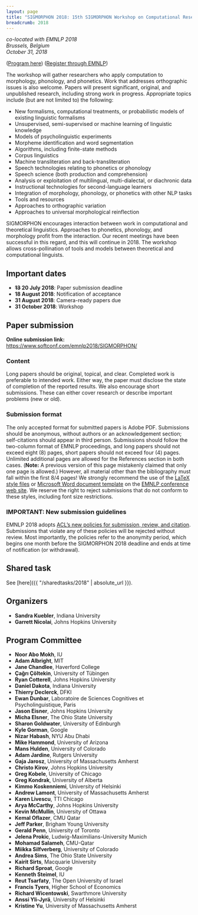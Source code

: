 ```yaml
---
layout: page
title: "SIGMORPHON 2018: 15th SIGMORPHON Workshop on Computational Research in Phonetics, Phonology, and Morphology"
breadcrumb: 2018
---
```


<p><i>
co-located with EMNLP 2018<br>
Brussels, Belgium<br>
October 31, 2018
</i></p>

([Program here](program))
([Register through EMNLP](https://aclweb.org/conference/emnlp-2018-conference-registration/))

The workshop will gather researchers who apply computation to morphology, phonology, and phonetics. Work that addresses orthographic issues is also welcome. Papers will present significant, original, and unpublished research, including strong work in progress. Appropriate topics include (but are not limited to) the following:

 - New formalisms, computational treatments, or probabilistic models of existing linguistic formalisms 
- Unsupervised, semi-supervised or machine learning of linguistic knowledge 
- Models of psycholinguistic experiments 
- Morpheme identification and word segmentation 
- Algorithms, including finite-state methods 
- Corpus linguistics 
- Machine transliteration and back-transliteration 
- Speech technologies relating to phonetics or phonology 
- Speech science (both production and comprehension) 
- Analysis or exploitation of multilingual, multi-dialectal, or diachronic data 
- Instructional technologies for second-language learners 
- Integration of morphology, phonology, or phonetics with other NLP tasks 
- Tools and resources 
- Approaches to orthographic variation
- Approaches to universal morphological reinflection

SIGMORPHON encourages interaction between work in computational and theoretical linguistics. Approaches to phonetics, phonology, and morphology profit from the interaction. Our recent meetings have been successful in this regard, and this will continue in 2018. The workshop allows cross-pollination of tools and models between theoretical and computational linguists.

## Important dates

- **<del>13</del> 20 July 2018**: Paper submission deadline
- **18 August 2018**: Notification of acceptance
- **31 August 2018**: Camera-ready papers due
- **31 October 2018**: Workshop

## Paper submission

**Online submission link:** <https://www.softconf.com/emnlp2018/SIGMORPHON/>

### Content

Long papers should be original, topical, and clear. Completed work is preferable to intended work. Either way, the paper must disclose the state of completion of the reported results. We also encourage short submissions. These can either cover research or describe important problems (new or old).

### Submission format

The only accepted format for submitted
papers is Adobe PDF. Submissions should be anonymous, without authors
or an acknowledgement section; self-citations should appear in third
person. Submissions should follow the two-column format of EMNLP 
proceedings, and long papers should not exceed eight (8) pages, short
papers should not exceed four (4) pages. Unlimited additional pages are
allowed for the References section in both cases. (**Note:** A previous version of this page mistakenly claimed that only one page is allowed.) However, all
material other than the bibliography must fall within the first 8/4
pages! We strongly recommend the use of the [LaTeX style files](http://emnlp2018.org/downloads/emnlp18-latex.zip) or
[Microsoft Word document template](http://emnlp2018.org/downloads/emnlp18-word.zip) on the [EMNLP 
conference web site](http://emnlp2018.org). We reserve the right to reject submissions that
do not conform to these styles, including font size restrictions.

### IMPORTANT: New submission guidelines

EMNLP 2018 adopts [ACL’s new policies for submission, review, and citation](https://www.aclweb.org/portal/content/new-policies-submission-review-and-citation). Submissions that violate any of these policies will be rejected without review. Most importantly, the policies refer to the anonymity period, which begins one month before the SIGMORPHON 2018 deadline and ends at time of notification (or withdrawal). 

## Shared task

See [here]({{ "/sharedtasks/2018" | absolute_url }}).


## Organizers

- **Sandra Kuebler**, Indiana University
- **Garrett Nicolai**, Johns Hopkins University

## Program Committee

- **Noor Abo Mokh**, IU
- **Adam Albright**, MIT
- **Jane Chandlee**, Haverford College
- **Çağrı Çöltekin**, University of Tübingen
- **Ryan Cotterell**, Johns Hopkins University
- **Daniel Dakota**, Indiana University
- **Thierry Declerck**, DFKI
- **Ewan Dunbar**, Laboratoire de Sciences Cognitives et Psycholinguistique, Paris
- **Jason Eisner**, Johns Hopkins University
- **Micha Elsner**, The Ohio State University
- **Sharon Goldwater**, University of Edinburgh
- **Kyle Gorman**, Google
- **Nizar Habash**, NYU Abu Dhabi
- **Mike Hammond**, University of Arizona
- **Mans Hulden**, University of Colorado
- **Adam Jardine**, Rutgers University
- **Gaja Jarosz**, University of Massachusetts Amherst
- **Christo Kirov**, Johns Hopkins University
- **Greg Kobele**, University of Chicago
- **Greg Kondrak**, University of Alberta
- **Kimmo Koskenniemi**, University of Helsinki
- **Andrew Lamont**, University of Massachusetts Amherst
- **Karen Livescu**, TTI Chicago
- **Arya McCarthy**, Johns Hopkins University
- **Kevin McMullin**, University of Ottawa
- **Kemal Oflazer**, CMU Qatar
- **Jeff Parker**, Brigham Young University
- **Gerald Penn**, University of Toronto
- **Jelena Prokic**, Ludwig-Maximilians-University Munich
- **Mohamad Salameh**, CMU-Qatar
- **Miikka Silfverberg**, University of Colorado
- **Andrea Sims**, The Ohio State University
- **Kairit Sirts**, Macquarie University
- **Richard Sproat**, Google
- **Kenneth Steimel**, IU
- **Reut Tsarfaty**, The Open University of Israel
- **Francis Tyers**, Higher School of Economics
- **Richard Wicentowski**, Swarthmore University
- **Anssi Yli-Jyrä**, University of Helsinki
- **Kristine Yu**, University of Massachusetts Amherst
